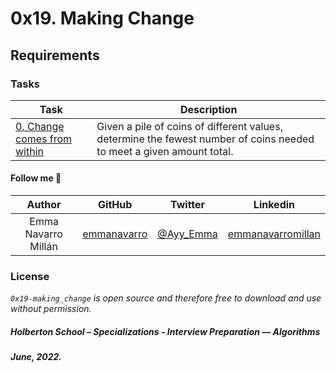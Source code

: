 # 0x19. Making Change

## Requirements

### Tasks

| **Task** | **Description** |
|---|---|
| [0. Change comes from within](0-making_change.py) | Given a pile of coins of different values, determine the fewest number of coins needed to meet a given amount total. |

#### Follow me 💬

| Author | GitHub | Twitter | Linkedin |
| :---: | :---: | :---: | :---: |
| Emma Navarro Millán | [emmanavarro](https://github.com/emmanavarro) | [@Ayy_Emma](https://twitter.com/Ayy_Emma) | [emmanavarromillan](https://www.linkedin.com/in/emmanavarromillan) |

### License
*`0x19-making_change` is open source and therefore free to download and use without permission.*

##### Holberton School – Specializations - Interview Preparation ― Algorithms
##### June, 2022.
